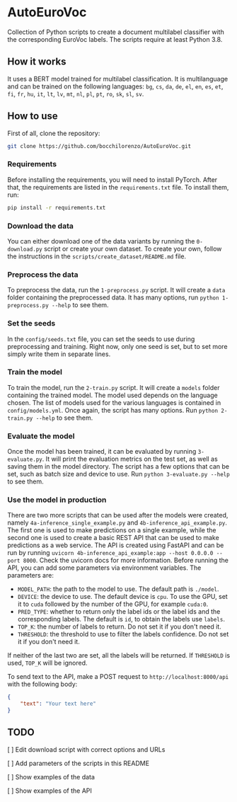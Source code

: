 # AutoEuroVoc

Collection of Python scripts to create a document multilabel classifier with the corresponding EuroVoc labels. The scripts require at least Python 3.8.

## How it works

It uses a BERT model trained for multilabel classification. It is multilanguage and can be trained on the following languages: `bg`, `cs`, `da`, `de`, `el`, `en`, `es`, `et`, `fi`, `fr`, `hu`, `it`, `lt`, `lv`, `mt`, `nl`, `pl`, `pt`, `ro`, `sk`, `sl`, `sv`.

## How to use
First of all, clone the repository:
```bash
git clone https://github.com/bocchilorenzo/AutoEuroVoc.git
```

### Requirements
Before installing the requirements, you will need to install PyTorch. After that, the requirements are listed in the `requirements.txt` file. To install them, run:
```bash
pip install -r requirements.txt
```

### Download the data
You can either download one of the data variants by running the `0-download.py` script or create your own dataset. To create your own, follow the instructions in the `scripts/create_dataset/README.md` file.

### Preprocess the data
To preprocess the data, run the `1-preprocess.py` script. It will create a `data` folder containing the preprocessed data. It has many options, run `python 1-preprocess.py --help` to see them.

### Set the seeds
In the `config/seeds.txt` file, you can set the seeds to use during preprocessing and training. Right now, only one seed is set, but to set more simply write them in separate lines.

### Train the model
To train the model, run the `2-train.py` script. It will create a `models` folder containing the trained model. The model used depends on the language chosen. The list of models used for the various languages is contained in `config/models.yml`. Once again, the script has many options. Run `python 2-train.py --help` to see them.

### Evaluate the model
Once the model has been trained, it can be evaluated by running `3-evaluate.py`. It will print the evaluation metrics on the test set, as well as saving them in the model directory. The script has a few options that can be set, such as batch size and device to use. Run `python 3-evaluate.py --help` to see them.

### Use the model in production
There are two more scripts that can be used after the models were created, namely `4a-inference_single_example.py` and `4b-inference_api_example.py`. The first one is used to make predictions on a single example, while the second one is used to create a basic REST API that can be used to make predictions as a web service. The API is created using FastAPI and can be run by running `uvicorn 4b-inference_api_example:app --host 0.0.0.0 --port 8000`. Check the uvicorn docs for more information. Before running the API, you can add some parameters via environment variables. The parameters are:
- `MODEL_PATH`: the path to the model to use. The default path is `./model`.
- `DEVICE`: the device to use. The default device is `cpu`. To use the GPU, set it to `cuda` followed by the number of the GPU, for example `cuda:0`.
- `PRED_TYPE`: whether to return only the label ids or the label ids and the corresponding labels. The default is `id`, to obtain the labels use `labels`.
- `TOP_K`: the number of labels to return. Do not set it if you don't need it.
- `THRESHOLD`: the threshold to use to filter the labels confidence. Do not set it if you don't need it.

If neither of the last two are set, all the labels will be returned. If `THRESHOLD` is used, `TOP_K` will be ignored.

To send text to the API, make a POST request to `http://localhost:8000/api` with the following body:
```json
{
    "text": "Your text here"
}
```

## TODO

[ ] Edit download script with correct options and URLs

[ ] Add parameters of the scripts in this README

[ ] Show examples of the data

[ ] Show examples of the API